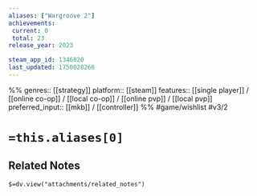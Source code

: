 ```yaml
---
aliases: ["Wargroove 2"]
achievements:
 current: 0
 total: 23
release_year: 2023

steam_app_id: 1346020
last_updated: 1750028266
---
```

%%
genres:: [[strategy]]
platform:: [[steam]]
features:: [[single player]] / [[online co-op]] / [[local co-op]] / [[online pvp]] / [[local pvp]]
preferred_input:: [[mkb]] / [[controller]]
%%
#game/wishlist
#v3/2

# `=this.aliases[0]`
## Related Notes
`$=dv.view("attachments/related_notes")`